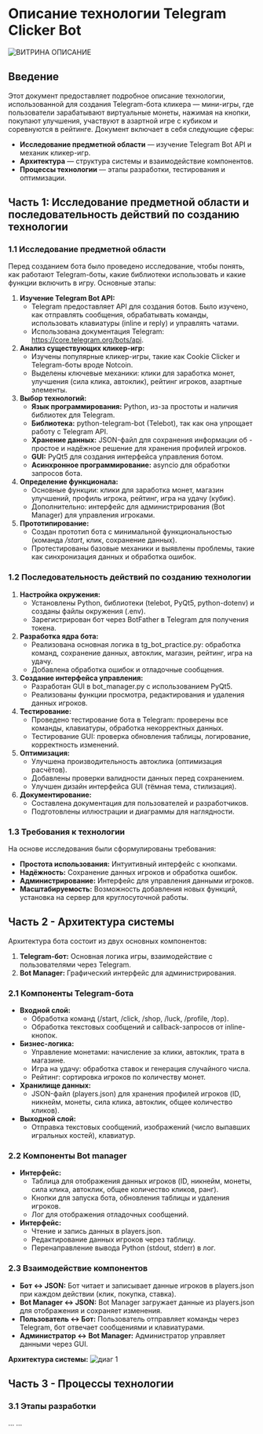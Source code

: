 # Описание технологии Telegram Clicker Bot
![ВИТРИНА ОПИСАНИЕ](https://github.com/user-attachments/assets/672b8432-b009-4369-9518-0c66151304b6)

## Введение
Этот документ предоставляет подробное описание технологии, использованной для создания Telegram-бота кликера — мини-игры, где пользователи зарабатывают виртуальные монеты, нажимая на кнопки, покупают улучшения, участвуют в азартной игре с кубиком и соревнуются в рейтинге. Документ включает в себя следующие сферы:

* **Исследование предметной области** — изучение Telegram Bot API и механик кликер-игр.
* **Архитектура** — структура системы и взаимодействие компонентов.
* **Процессы технологии** — этапы разработки, тестирования и оптимизации.


## Часть 1: Исследование предметной области и последовательность действий по созданию технологии

### 1.1 Исследование предметной области
Перед созданием бота было проведено исследование, чтобы понять, как работают Telegram-боты, какие библиотеки использовать и какие функции включить в игру. Основные этапы:
1. **Изучение Telegram Bot API:**
   * Telegram предоставляет API для создания ботов. Было изучено, как отправлять сообщения, обрабатывать команды, использовать клавиатуры (inline и reply) и управлять чатами.
   * Использована документация Telegram: https://core.telegram.org/bots/api.
2. **Анализ существующих кликер-игр:**
   * Изучены популярные кликер-игры, такие как Cookie Clicker и Telegram-боты вроде Notcoin.
   * Выделены ключевые механики: клики для заработка монет, улучшения (сила клика, автоклик), рейтинг игроков, азартные элементы.
3. **Выбор технологий:**
   * **Язык программирования:** Python, из-за простоты и наличия библиотек для Telegram.
   * **Библиотека:** python-telegram-bot (Telebot), так как она упрощает работу с Telegram API.
   * **Хранение данных:** JSON-файл для сохранения информации об - простое и надёжное решение для хранения профилей игроков.
   * **GUI:** PyQt5 для создания интерфейса управления ботом.
   * **Асинхронное программирование:** asyncio для обработки запросов бота.
4. **Определение функционала:**
   * Основные функции: клики для заработка монет, магазин улучшений, профиль игрока, рейтинг, игра на удачу (кубик).
   * Дополнительно: интерфейс для администрирования (Bot Manager) для управления игроками.
5. **Прототипирование:**
   * Создан прототип бота с минимальной функциональностью (команда _/start_, клик, сохранение данных).
   * Протестированы базовые механики и выявлены проблемы, такие как синхронизация данных и обработка ошибок.
  
### 1.2 Последовательность действий по созданию технологии
1. **Настройка окружения:**
   * Установлены Python, библиотеки (telebot, PyQt5, python-dotenv) и созданы файлы окружения (.env).
   * Зарегистрирован бот через BotFather в Telegram для получения токена.
2. **Разработка ядра бота:**
   * Реализована основная логика в tg_bot_practice.py: обработка команд, сохранение данных, автоклик, магазин, рейтинг, игра на удачу.
   * Добавлена обработка ошибок и отладочные сообщения.
3. **Создание интерфейса управления:**
   * Разработан GUI в bot_manager.py с использованием PyQt5.
   * Реализованы функции просмотра, редактирования и удаления данных игроков.
4. **Тестирование:**
   * Проведено тестирование бота в Telegram: проверены все команды, клавиатуры, обработка некорректных данных.
   * Тестирование GUI: проверка обновления таблицы, логирование, корректность изменений.
5. **Оптимизация:**
   * Улучшена производительность автоклика (оптимизация расчётов).
   * Добавлены проверки валидности данных перед сохранением.
   * Улучшен дизайн интерфейса GUI (тёмная тема, стилизация).
6. **Документирование:**
   * Составлена документация для пользователей и разработчиков.
   * Подготовлены иллюстрации и диаграммы для наглядности.

### 1.3 Требования к технологии 
На основе исследования были сформулированы требования:
   * **Простота использования:** Интуитивный интерфейс с кнопками.
   * **Надёжность:** Сохранение данных игроков и обработка ошибок.
   * **Администрирование:** Интерфейс для управления данными игроков.
   * **Масштабируемость:** Возможность добавления новых функций, установка на сервер для круглосуточной работы.

## Часть 2 - Архитектура системы
Архитектура бота состоит из двух основных компонентов:
1. **Telegram-бот:** Основная логика игры, взаимодействие с пользователями через Telegram.
2. **Bot Manager:** Графический интерфейс для администрирования.

### 2.1 Компоненты Telegram-бота
* **Входной слой:**
    * Обработка команд (/start, /click, /shop, /luck, /profile, /top).
    * Обработка текстовых сообщений и callback-запросов от inline-кнопок.
* **Бизнес-логика:**
    * Управление монетами: начисление за клики, автоклик, трата в магазине.
    * Игра на удачу: обработка ставок и генерация случайного числа.
    * Рейтинг: сортировка игроков по количеству монет.
* **Хранилище данных:**
    * JSON-файл (players.json) для хранения профилей игроков (ID, никнейм, монеты, сила клика, автоклик, общее количество кликов).
* **Выходной слой:**
    * Отправка текстовых сообщений, изображений (число выпавших игральных костей), клавиатур.

### 2.2 Компоненты Bot manager
* **Интерфейс:**
    * Таблица для отображения данных игроков (ID, никнейм, монеты, сила клика, автоклик, общее количество кликов, ранг).
    * Кнопки для запуска бота, обновления таблицы и удаления игроков.
    * Лог для отображения отладочных сообщений.
* **Интерфейс:**
    * Чтение и запись данных в players.json.
    * Редактирование данных игроков через таблицу.
    * Перенаправление вывода Python (stdout, stderr) в лог.

### 2.3 Взаимодействие компонентов
* **Бот ↔ JSON:** Бот читает и записывает данные игроков в players.json при каждом действии (клик, покупка, ставка).
* **Bot Manager ↔ JSON:** Bot Manager загружает данные из players.json для отображения и сохраняет изменения.
* **Пользователь ↔ Бот:** Пользователь отправляет команды через Telegram, бот отвечает сообщениями и клавиатурами.
* **Администратор ↔ Bot Manager:** Администратор управляет данными через GUI.

**Архитектура системы:**
![диаг 1](https://github.com/user-attachments/assets/8a2521f4-2a86-4aa5-89b7-fa03b0ef0611)

## Часть 3 - Процессы технологии
### 3.1 Этапы разработки
...
...
  
